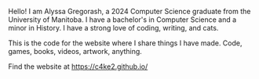 Hello! I am Alyssa Gregorash, a 2024 Computer Science graduate from the University of Manitoba.
I have a bachelor's in Computer Science and a minor in History.  I have a strong love of coding, writing, and cats.

This is the code for the website where I share things I have made.  Code, games, books, videos, artwork, anything.

Find the website at https://c4ke2.github.io/

